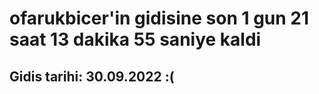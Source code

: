 # ofarukbicer'in gidisine son 1 gun 21 saat 13 dakika 55 saniye kaldi

## Gidis tarihi: 30.09.2022 :(
